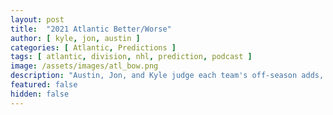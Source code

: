```yaml
---
layout: post
title:  "2021 Atlantic Better/Worse"
author: [ kyle, jon, austin ]
categories: [ Atlantic, Predictions ]
tags: [ atlantic, division, nhl, prediction, podcast ]
image: /assets/images/atl_bow.png
description: "Austin, Jon, and Kyle judge each team's off-season adds, losses, and trades. How does each team stack up?"
featured: false
hidden: false
---
```

